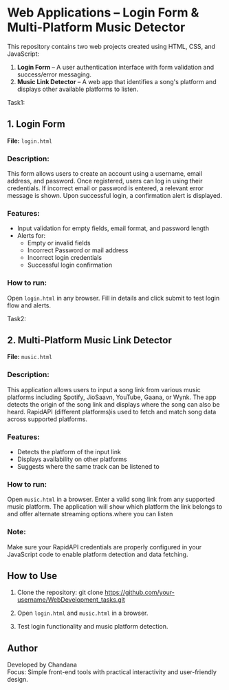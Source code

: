 # Web Applications – Login Form & Multi-Platform Music Detector

This repository contains two web projects created using HTML, CSS, and JavaScript:

1. **Login Form** – A user authentication interface with form validation and success/error messaging.
2. **Music Link Detector** – A web app that identifies a song's platform and displays other available platforms to listen.

Task1:
## 1. Login Form

**File:** `login.html`

### Description:
This form allows users to create an account using a username, email address, and password. 
Once registered, users can log in using their credentials. If incorrect email or password is entered, a relevant error message is shown. 
Upon successful login, a confirmation alert is displayed.

### Features:
- Input validation for empty fields, email format, and password length
- Alerts for:
  - Empty or invalid fields
  - Incorrect Password or mail address
  - Incorrect login credentials
  - Successful login confirmation

### How to run:
Open `login.html` in any browser. Fill in details and click submit to test login flow and alerts.


Task2:
## 2. Multi-Platform Music Link Detector

**File:** `music.html`

### Description:
This application allows users to input a song link from various music platforms including Spotify, JioSaavn, YouTube, Gaana, or Wynk. 
The app detects the origin of the song link and displays where the song can also be heard. RapidAPI (different platforms)is used to fetch and match song data across supported platforms.

### Features:
- Detects the platform of the input link
- Displays availability on other platforms
- Suggests where the same track can be listened to

### How to run:
Open `music.html` in a browser. Enter a valid song link from any supported music platform. 
The application will show which platform the link belongs to and offer alternate streaming options.where you can listen

### Note:
Make sure your RapidAPI credentials are properly configured in your JavaScript code to enable platform detection and data fetching.

## How to Use

1. Clone the repository:
git clone https://github.com/your-username/WebDevelopment_tasks.git

2. Open `login.html` and `music.html` in a browser.

3. Test login functionality and music platform detection.

## Author

Developed by Chandana  
Focus: Simple front-end tools with practical interactivity and user-friendly design.
